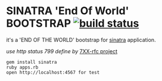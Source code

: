# SINATRA 'End Of World' BOOTSTRAP [![build status](https://secure.travis-ci.org/rlespinasse/sinatra-eow-bootstrap.png)](http://travis-ci.org/rlespinasse/sinatra-eow-bootstrap)

it's a 'END OF THE WORLD' bootstrap for [sinatra](http://www.sinatrarb.com/) application.

_use http status 799 define by_ [7XX-rfc project](https://github.com/joho/7XX-rfc)

<pre><code>gem install sinatra
ruby apps.rb
open http://localhost:4567 for test
</code></pre>

